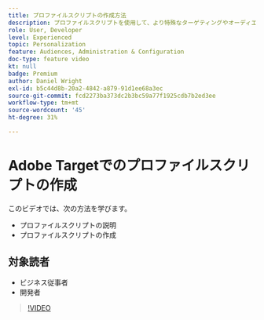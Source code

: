 ```yaml
---
title: プロファイルスクリプトの作成方法
description: プロファイルスクリプトを使用して、より特殊なターゲティングやオーディエンスの作成を実行する際の基本事項を説明します。
role: User, Developer
level: Experienced
topic: Personalization
feature: Audiences, Administration & Configuration
doc-type: feature video
kt: null
badge: Premium
author: Daniel Wright
exl-id: b5c44d8b-20a2-4842-a879-91d1ee68a3ec
source-git-commit: fcd2273ba373dc2b3bc59a77f1925cdb7b2ed3ee
workflow-type: tm+mt
source-wordcount: '45'
ht-degree: 31%

---
```


# Adobe Targetでのプロファイルスクリプトの作成

このビデオでは、次の方法を学びます。

* プロファイルスクリプトの説明
* プロファイルスクリプトの作成

## 対象読者

* ビジネス従事者
* 開発者

>[!VIDEO](https://video.tv.adobe.com/v/17394/?quality=12)
